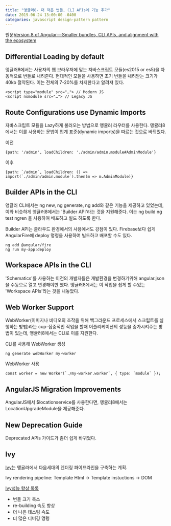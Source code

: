```yaml
---
title: "앵귤러8- 더 작은 번들, CLI APIs에 기능 추가"
date: 2019-06-24 13:00:00 -0400
categories: javascript design-pattern pattern
---
```


원문[Version 8 of Angular — Smaller bundles, CLI APIs, and alignment with the ecosystem](https://blog.angular.io/version-8-of-angular-smaller-bundles-cli-apis-and-alignment-with-the-ecosystem-af0261112a27)

## Differential Loading by default
앵귤러8에서는 사용자의 웹 브라우저에 맞는 자바스크립트 모듈(es2015 or es5)을 자동적으로 번들로 내려준다. 현대적인 모듈을 사용하면 초기 번들을 내려받는 크기가 40kb 절약된다. 이는 전체의 7-20%를 차지한다고 알려져 있다.

```code
<script type="module" src="…"> // Modern JS
<script nomodule src="…"> // Legacy JS
```

## Route Configurations use Dynamic Imports
자바스크립트 모듈을 Lazy하게 불러오는 방법으로 앵귤러 라우터를 사용한다. 앵귤러8에서는 이를 사용하는 문법이 업계 표준(dynamic imports)을 따르는 것으로 바뀌었다.

이전
```code
{path: '/admin', loadChildren: './admin/admin.module#AdminModule'}
```

이후
```code
{path: `/admin`, loadChildren: () => import(`./admin/admin.module`).then(m => m.AdminModule)}
```

## Builder APIs in the CLI
앵귤러 CLI에서는 ng new, ng generate, ng add와 같은 기능을 제공하고 있었는데, 이와 비슷하게 앵귤러8에서는 'Builder API'라는 것을 지원해준다. 이는 ng build ng test ngren 을 사용하여 배포하고 빌드 하도록 한다.

Builder API는 클라우드 환경에서의 사용에서도 강점이 있다. Firebase보다 쉽게 AngularFire에 deploy 명령을 사용하여 빌드하고 배포할 수도 있다.
```code
ng add @angular/fire
ng run my-app:deploy
```

## Workspace APIs in the CLI
'Schematics'를 사용하는 이전의 개발자들은 개발환경을 변경하기위해 angular.json을 수동으로 열고 변경해야만 했다. 앵귤러8에서는 이 작업을 쉽게 할 수있는 'Workspace APIs'라는 것을 내놓았다.

## Web Worker Support
WebWorker(이미지나 비디오의 조작을 위해 백그라운드 프로세스에서 스크립트를 실행하는 방법)라는 cup-집중적인 작업을 할때 어플리케이션의 성능을 증가시켜주는 방법이 있는데, 앵귤러8에서는 CLI로 이를 지원한다.

CLI를 사용해 WebWorker 생성
```code
ng generate webWorker my-worker
```

WebWorker 사용
```code
const worker = new Worker(`./my-worker.worker`, { type: `module` });
```

## AngularJS Migration Improvements
AngularJS에서 $locationservice를 사용한다면, 앵귤러8에서는 LocationUpgradeModule을 제공해준다.

## New Deprecation Guide
Deprecated APIs 가이드가 좀더 쉽게 바뀌었다.

## Ivy
[Ivy](https://www.telerik.com/blogs/an-early-look-at-angular-8-get-ready-for-opt-in-ivy-preview)는 앵귤러에서 다음세대의 렌더링 파이프라인을 구축하는 계획.

Ivy rendering pipeline: Template Html -> Template instuctions -> DOM

[Ivy성능 향상 목록](https://blog.angular.io/its-time-for-the-compatibility-opt-in-preview-of-ivy-38f3542a282f)

- 번들 크기 축소
- re-building 속도 향상
- 더 나은 테스팅 속도
- 더 많은 디버깅 명령